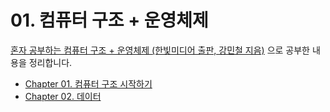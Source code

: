 # 01. 컴퓨터 구조 + 운영체제

[혼자 공부하는 컴퓨터 구조 + 운영체제 (한빛미디어 출판, 강민철 지음)](https://www.hanbit.co.kr/store/books/look.php?p_code=B9177037040) 으로 공부한 내용을 정리합니다.

- [Chapter 01. 컴퓨터 구조 시작하기](01_컴퓨터_구조_시작하기.md)
- [Chapter 02. 데이터](02_데이터.md)